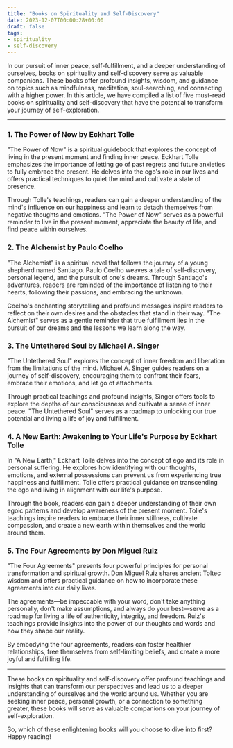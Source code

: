 ```yaml
---
title: "Books on Spirituality and Self-Discovery"
date: 2023-12-07T00:00:28+00:00
draft: false
tags: 
- spirituality
- self-discovery
---
```


In our pursuit of inner peace, self-fulfillment, and a deeper understanding of ourselves, books on spirituality and self-discovery serve as valuable companions. These books offer profound insights, wisdom, and guidance on topics such as mindfulness, meditation, soul-searching, and connecting with a higher power. In this article, we have compiled a list of five must-read books on spirituality and self-discovery that have the potential to transform your journey of self-exploration.

---

### 1. The Power of Now by Eckhart Tolle

"The Power of Now" is a spiritual guidebook that explores the concept of living in the present moment and finding inner peace. Eckhart Tolle emphasizes the importance of letting go of past regrets and future anxieties to fully embrace the present. He delves into the ego's role in our lives and offers practical techniques to quiet the mind and cultivate a state of presence.

Through Tolle's teachings, readers can gain a deeper understanding of the mind's influence on our happiness and learn to detach themselves from negative thoughts and emotions. "The Power of Now" serves as a powerful reminder to live in the present moment, appreciate the beauty of life, and find peace within ourselves.

### 2. The Alchemist by Paulo Coelho

"The Alchemist" is a spiritual novel that follows the journey of a young shepherd named Santiago. Paulo Coelho weaves a tale of self-discovery, personal legend, and the pursuit of one's dreams. Through Santiago's adventures, readers are reminded of the importance of listening to their hearts, following their passions, and embracing the unknown.

Coelho's enchanting storytelling and profound messages inspire readers to reflect on their own desires and the obstacles that stand in their way. "The Alchemist" serves as a gentle reminder that true fulfillment lies in the pursuit of our dreams and the lessons we learn along the way.

### 3. The Untethered Soul by Michael A. Singer

"The Untethered Soul" explores the concept of inner freedom and liberation from the limitations of the mind. Michael A. Singer guides readers on a journey of self-discovery, encouraging them to confront their fears, embrace their emotions, and let go of attachments.

Through practical teachings and profound insights, Singer offers tools to explore the depths of our consciousness and cultivate a sense of inner peace. "The Untethered Soul" serves as a roadmap to unlocking our true potential and living a life of joy and fulfillment.

### 4. A New Earth: Awakening to Your Life's Purpose by Eckhart Tolle

In "A New Earth," Eckhart Tolle delves into the concept of ego and its role in personal suffering. He explores how identifying with our thoughts, emotions, and external possessions can prevent us from experiencing true happiness and fulfillment. Tolle offers practical guidance on transcending the ego and living in alignment with our life's purpose.

Through the book, readers can gain a deeper understanding of their own egoic patterns and develop awareness of the present moment. Tolle's teachings inspire readers to embrace their inner stillness, cultivate compassion, and create a new earth within themselves and the world around them.

### 5. The Four Agreements by Don Miguel Ruiz

"The Four Agreements" presents four powerful principles for personal transformation and spiritual growth. Don Miguel Ruiz shares ancient Toltec wisdom and offers practical guidance on how to incorporate these agreements into our daily lives.

The agreements—be impeccable with your word, don't take anything personally, don't make assumptions, and always do your best—serve as a roadmap for living a life of authenticity, integrity, and freedom. Ruiz's teachings provide insights into the power of our thoughts and words and how they shape our reality.

By embodying the four agreements, readers can foster healthier relationships, free themselves from self-limiting beliefs, and create a more joyful and fulfilling life.

---

These books on spirituality and self-discovery offer profound teachings and insights that can transform our perspectives and lead us to a deeper understanding of ourselves and the world around us. Whether you are seeking inner peace, personal growth, or a connection to something greater, these books will serve as valuable companions on your journey of self-exploration.

So, which of these enlightening books will you choose to dive into first? Happy reading!